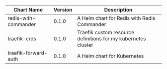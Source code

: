 | Chart Name | Version | Description |
|-------------|----------|-------------|
| redis-with-commander | 0.1.0 | A Helm chart for Redis with Redis Commander |
| traefik-crds | 0.1.0 | Traefik custom resource definitions for my kubernetes cluster |
| traefik-forward-auth | 0.1.0 | A Helm chart for Kubernetes |

